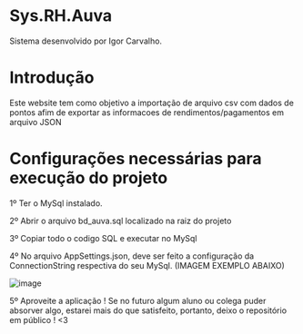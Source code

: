 # Sys.RH.Auva



Sistema desenvolvido por Igor Carvalho.


# Introdução

Este website tem como objetivo a importação de arquivo csv com dados de pontos afim de exportar as informacoes de rendimentos/pagamentos em arquivo JSON

# Configurações necessárias para execução do projeto

1º Ter o MySql instalado.

2º Abrir o arquivo bd_auva.sql localizado na raiz do projeto

3º Copiar todo o codigo SQL e executar no MySql

4º No arquivo AppSettings.json, deve ser feito a configuração da ConnectionString respectiva do seu MySql. (IMAGEM EXEMPLO ABAIXO)

![image](https://github.com/valento45/sys-rh/assets/54119744/117ba18f-3f93-44b9-b349-a4e88bf072c7)

5º Aproveite a aplicação ! Se no futuro algum aluno ou colega puder absorver algo, estarei mais do que satisfeito, portanto, deixo o repositório em público ! <3 
